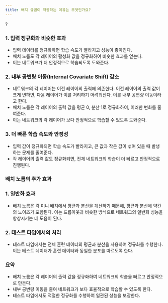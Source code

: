 ```yaml
---
title: 배치 규범이 작동하는 이유는 무엇인가요?
---
```

?

### 1. 입력 정규화와 비슷한 효과

- 입력 데이터를 정규화하면 학습 속도가 빨라지고 성능이 좋아진다.
- 배치 노름도 각 레이어의 활성화 값을 정규화하여 비슷한 효과를 얻는다.
- 이는 네트워크가 더 안정적으로 학습되도록 도와준다.

### 2. 내부 공변량 이동(Internal Covariate Shift) 감소

- 네트워크의 각 레이어는 이전 레이어의 출력에 의존한다. 이전 레이어의 출력 값이 크게 변하면, 다음 레이어가 이를 처리하기 어려워진다. 이를 내부 공변량 이동이라고 한다.
- 배치 노름은 각 레이어의 출력 값을 평균 0, 분산 1로 정규화하여, 이러한 변화를 줄여준다.
- 이는 네트워크의 각 레이어가 보다 안정적으로 학습할 수 있도록 도와준다.

### 3. 더 빠른 학습 속도와 안정성

- 입력 값이 정규화되면 학습 속도가 빨라지고, 큰 값과 작은 값이 섞여 있을 때 발생하는 문제를 줄여준다.
- 각 레이어의 출력 값도 정규화되면, 전체 네트워크의 학습이 더 빠르고 안정적으로 진행된다.

### 배치 노름의 추가 효과

### 1. 일반화 효과

- 배치 노름은 각 미니 배치에서 평균과 분산을 계산하기 때문에, 평균과 분산에 약간의 노이즈가 포함된다. 이는 드롭아웃과 비슷한 방식으로 네트워크의 일반화 성능을 향상시키는 데 도움이 된다.

### 2. 테스트 타임에서의 처리

- 테스트 타임에서는 전체 훈련 데이터의 평균과 분산을 사용하여 정규화를 수행한다. 이는 테스트 데이터가 훈련 데이터와 동일한 분포를 따르도록 한다.

### 요약

- 배치 노름은 각 레이어의 출력 값을 정규화하여 네트워크의 학습을 빠르고 안정적으로 만든다.
- 내부 공변량 이동을 줄여 네트워크가 보다 효율적으로 학습할 수 있도록 한다.
- 테스트 타임에서도 적절한 정규화를 수행하여 일관된 성능을 보장한다.
